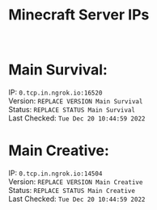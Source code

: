 
# Minecraft Server IPs

</br><h1>Main Survival:</h1>IP: `0.tcp.in.ngrok.io:16520` </br> Version: `REPLACE VERSION Main Survival` </br> Status: `REPLACE STATUS Main Survival` </br> Last Checked: `Tue Dec 20 10:44:59 2022`
</br><h1>Main Creative:</h1>IP: `0.tcp.in.ngrok.io:14504` </br> Version: `REPLACE VERSION Main Creative` </br> Status: `REPLACE STATUS Main Creative` </br> Last Checked: `Tue Dec 20 10:44:59 2022`
